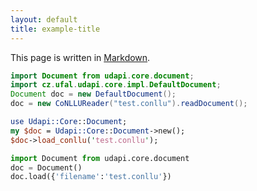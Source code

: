 ```yaml
---
layout: default
title: example-title
---
```


This page is written in [Markdown](http://packetlife.net/media/library/16/Markdown.pdf).

```Java
import Document from udapi.core.document;
import cz.ufal.udapi.core.impl.DefaultDocument;
Document doc = new DefaultDocument();
doc = new CoNLLUReader("test.conllu").readDocument();
```

```Perl
use Udapi::Core::Document;
my $doc = Udapi::Core::Document->new();
$doc->load_conllu('test.conllu');
```

```Python
import Document from udapi.core.document
doc = Document()
doc.load({'filename':'test.conllu'}) 
```

